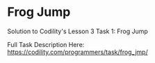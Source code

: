 # Frog Jump
Solution to Codility's Lesson 3 Task 1: Frog Jump

Full Task Description Here: https://codility.com/programmers/task/frog_jmp/
